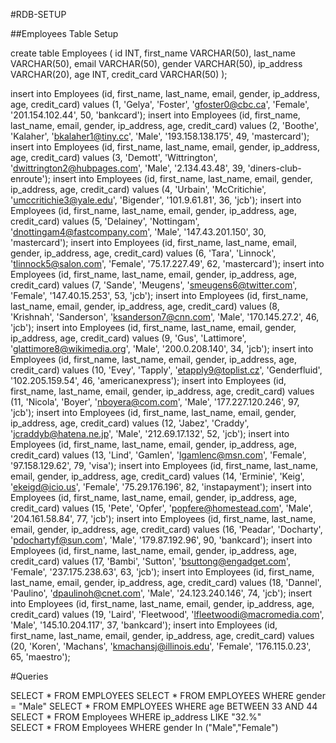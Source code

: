 #RDB-SETUP

##Employees Table Setup

create table Employees (
	id INT,
	first_name VARCHAR(50),
	last_name VARCHAR(50),
	email VARCHAR(50),
	gender VARCHAR(50),
	ip_address VARCHAR(20),
	age INT,
	credit_card VARCHAR(50)
);

insert into Employees (id, first_name, last_name, email, gender, ip_address, age, credit_card) values (1, 'Gelya', 'Foster', 'gfoster0@cbc.ca', 'Female', '201.154.102.44', 50, 'bankcard');
insert into Employees (id, first_name, last_name, email, gender, ip_address, age, credit_card) values (2, 'Boothe', 'Kalaher', 'bkalaher1@tiny.cc', 'Male', '193.158.138.175', 49, 'mastercard');
insert into Employees (id, first_name, last_name, email, gender, ip_address, age, credit_card) values (3, 'Demott', 'Wittrington', 'dwittrington2@hubpages.com', 'Male', '2.134.43.48', 39, 'diners-club-enroute');
insert into Employees (id, first_name, last_name, email, gender, ip_address, age, credit_card) values (4, 'Urbain', 'McCritichie', 'umccritichie3@yale.edu', 'Bigender', '101.9.61.81', 36, 'jcb');
insert into Employees (id, first_name, last_name, email, gender, ip_address, age, credit_card) values (5, 'Delainey', 'Nottingam', 'dnottingam4@fastcompany.com', 'Male', '147.43.201.150', 30, 'mastercard');
insert into Employees (id, first_name, last_name, email, gender, ip_address, age, credit_card) values (6, 'Tara', 'Linnock', 'tlinnock5@salon.com', 'Female', '75.17.227.49', 62, 'mastercard');
insert into Employees (id, first_name, last_name, email, gender, ip_address, age, credit_card) values (7, 'Sande', 'Meugens', 'smeugens6@twitter.com', 'Female', '147.40.15.253', 53, 'jcb');
insert into Employees (id, first_name, last_name, email, gender, ip_address, age, credit_card) values (8, 'Krishnah', 'Sanderson', 'ksanderson7@cnn.com', 'Male', '170.145.27.2', 46, 'jcb');
insert into Employees (id, first_name, last_name, email, gender, ip_address, age, credit_card) values (9, 'Gus', 'Lattimore', 'glattimore8@wikimedia.org', 'Male', '200.0.208.140', 34, 'jcb');
insert into Employees (id, first_name, last_name, email, gender, ip_address, age, credit_card) values (10, 'Evey', 'Tapply', 'etapply9@toplist.cz', 'Genderfluid', '102.205.159.54', 46, 'americanexpress');
insert into Employees (id, first_name, last_name, email, gender, ip_address, age, credit_card) values (11, 'Nicola', 'Boyer', 'nboyera@com.com', 'Male', '177.227.120.246', 97, 'jcb');
insert into Employees (id, first_name, last_name, email, gender, ip_address, age, credit_card) values (12, 'Jabez', 'Craddy', 'jcraddyb@hatena.ne.jp', 'Male', '212.69.17.132', 52, 'jcb');
insert into Employees (id, first_name, last_name, email, gender, ip_address, age, credit_card) values (13, 'Lind', 'Gamlen', 'lgamlenc@msn.com', 'Female', '97.158.129.62', 79, 'visa');
insert into Employees (id, first_name, last_name, email, gender, ip_address, age, credit_card) values (14, 'Erminie', 'Keig', 'ekeigd@icio.us', 'Female', '75.29.176.196', 82, 'instapayment');
insert into Employees (id, first_name, last_name, email, gender, ip_address, age, credit_card) values (15, 'Pete', 'Opfer', 'popfere@homestead.com', 'Male', '204.161.58.84', 77, 'jcb');
insert into Employees (id, first_name, last_name, email, gender, ip_address, age, credit_card) values (16, 'Peadar', 'Docharty', 'pdochartyf@sun.com', 'Male', '179.87.192.96', 90, 'bankcard');
insert into Employees (id, first_name, last_name, email, gender, ip_address, age, credit_card) values (17, 'Bambi', 'Sutton', 'bsuttong@engadget.com', 'Female', '237.175.238.63', 63, 'jcb');
insert into Employees (id, first_name, last_name, email, gender, ip_address, age, credit_card) values (18, 'Dannel', 'Paulino', 'dpaulinoh@cnet.com', 'Male', '24.123.240.146', 74, 'jcb');
insert into Employees (id, first_name, last_name, email, gender, ip_address, age, credit_card) values (19, 'Laird', 'Fleetwood', 'lfleetwoodi@macromedia.com', 'Male', '145.10.204.117', 37, 'bankcard');
insert into Employees (id, first_name, last_name, email, gender, ip_address, age, credit_card) values (20, 'Koren', 'Machans', 'kmachansj@illinois.edu', 'Female', '176.115.0.23', 65, 'maestro');

#Queries

SELECT * FROM EMPLOYEES
SELECT * FROM EMPLOYEES WHERE gender = "Male"
SELECT * FROM EMPLOYEES WHERE age BETWEEN 33 AND 44
SELECT * FROM Employees WHERE ip_address LIKE "32.%"  
SELECT * FROM Employees WHERE gender In ("Male","Female")



